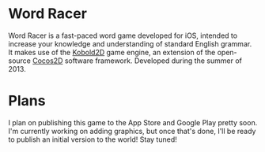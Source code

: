 # Word Racer
Word Racer is a fast-paced word game developed for iOS, intended to increase your knowledge and understanding of standard English grammar. It makes use of the <a href="http://www.kobold2d.com/display/KKSITE/Home">Kobold2D</a> game engine, an extension of the open-source <a href= "http://www.cocos2d-swift.org/">Cocos2D</a> software framework. Developed during the summer of 2013.
# Plans
I plan on publishing this game to the App Store and Google Play pretty soon. I'm currently working on adding graphics, but once that's done, I'll be ready to publish an initial version to the world! Stay tuned!
